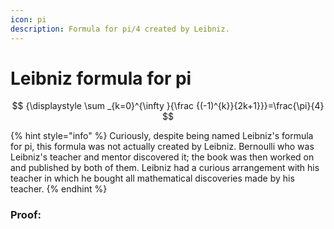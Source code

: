 ```yaml
---
icon: pi
description: Formula for pi/4 created by Leibniz.
---
```


# Leibniz formula for pi

$$
{\displaystyle \sum _{k=0}^{\infty }{\frac {(-1)^{k}}{2k+1}}}=\frac{\pi}{4}
$$

{% hint style="info" %}
Curiously, despite being named Leibniz's formula for pi, this formula was not actually created by Leibniz. Bernoulli who was Leibniz's teacher and mentor discovered it; the book was then worked on and published by both of them. Leibniz had a curious arrangement with his teacher in which he bought all mathematical discoveries made by his teacher.
{% endhint %}

### Proof:


